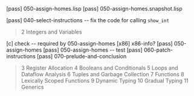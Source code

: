 [pass] 050-assign-homes.lisp
[pass] 050-assign-homes.snapshot.lisp

[pass] 040-select-instructions -- fix the code for calling `show_int`

> 2 Integers and Variables

[c] check -- required by 050-assign-homes
[x86] x86-info?
[pass] 050-assign-homes
[pass] 050-assign-homes -- test
[pass] 060-patch-instructions
[pass] 070-prelude-and-conclusion

> 3 Register Allocation
> 4 Booleans and Conditionals
> 5 Loops and Dataflow Analysis
> 6 Tuples and Garbage Collection
> 7 Functions
> 8 Lexically Scoped Functions
> 9 Dynamic Typing
> 10 Gradual Typing
> 11 Generics
